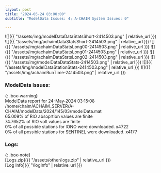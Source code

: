 ```yaml
---
layout: post
title: "2024-05-24 03:00:00"
subtitle: "ModelData Issues: 4; A-CHAIM System Issues: 0"

---
```


![]({{ "/assets/img/modelDataDataStatsShort-2414503.png" | relative_url }})
![]({{ "/assets/img/achaimDataStatsShort-2414503.png" | relative_url }})
![]({{ "/assets/img/achaimDataStatsLong00-2414503.png" | relative_url }})
![]({{ "/assets/img/achaimDataStatsLong01-2414503.png" | relative_url }})
![]({{ "/assets/img/achaimDataStatsLong02-2414503.png" | relative_url }})
![]({{ "/assets/img/modelDataDataStats-2414503.png" | relative_url }})
![]({{ "/assets/img/modelDataStationStats-2414503.png" | relative_url }})
![]({{ "/assets/img/achaimRunTime-2414503.png" | relative_url }})


### ModelData Issues:  
  
{: .box-warning}  
 ModelData report for 24-May-2024 03:15:08   
 /home/chaim/ACHAIM_SERVER/A-CHAIM/modelData/2024/145/03/modelData.mat   
 65.009% of RIO absoprtion values are finite   
 74.7652% of RIO volt values are finite   
 0% of all possible stations for IONO were downloaded. x4722   
 0% of all possible stations for SENTINEL were downloaded. x4177   
  


### Logs:  
  
{: .box-note}  
[Logs.zip]({{ "/assets/other/logs.zip" | relative_url }})  
[Log Info]({{ "/logInfo" | relative_url }})  
